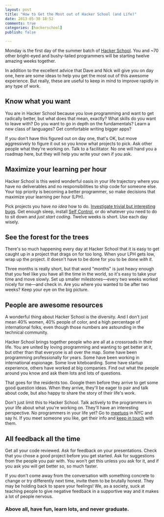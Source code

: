 ```yaml
---
layout: post
title: "How to Get the Most out of Hacker School (and Life)"
date: 2013-05-30 18:52
comments: true
categories: [hackerschool]
publish: false

---
```


Monday is the first day of the summer batch of [Hacker School](http://hackerschool.com). You and ~70 other bright-eyed and bushy-tailed programmers will be starting twelve amazing weeks together. 

In addition to the excellent advice that Dave and Nick will give you on day one, here are some ideas to help you get the most out of this awesome experience. But really, these are useful to keep in mind to improve rapidly in any type of work.

## Know what you want

You are in Hacker School because you love programming and want to get radically better, but what does that mean, exactly? What skills do you want to leave with? Do you want to go in depth on the fundamentals? Learn a new class of languages? Get comfortable writing bigger apps?

If you don't have this figured out on day one, that's OK, but move aggressively to figure it out so you know what projects to pick. Ask other people what they're working on. Talk to a facilitator. No one will hand you a roadmap here, but they will help you write your own if you ask. 

## Maximize your learning per hour 

Hacker School is this weird wonderful oasis in your life trajectory where you have no deliverables and no responsibilities to ship code for someone else. Your top priority is becoming a better programmer, so make decisions that maximize your learning per hour (LPH).

Pick projects you have *no idea* how to do. [Investigate trivial but interesting bugs](http://blog.sashalaundy.com/blog/2013/03/25/on-rakefiles-and-rabbit-holes/). Get enough sleep, install [Self Control](http://selfcontrolapp.com/), or do whatever you need to do to sit down and *just start coding*. Twelve weeks is short. Use each day wisely. 

## See the forest for the trees

There's so much happening every day at Hacker School that it is easy to get caught up in a project that drags on for too long. When your LPH gets low, wrap up the project. *It* doesn't have to be done for you to be done *with it*. 

Three months is really short, but that word "months" is just heavy enough that you feel like you have all the time in the world, so it's easy to take your time and move slowly. Set up smaller milestones—every two weeks worked nicely for me—and check in. Are you where you wanted to be after two weeks? Keep your eye on the big picture.

## People are awesome resources

A wonderful thing about Hacker School is the diversity. And I don't just mean 40% women, 40% people of color, and a high percentage of international folks, even though those numbers are astounding in the technical community. 

Hacker School brings together people who are all at a crossroads in their life. You are united by loving programming and wanting to get better at it, but other than that everyone is all over the map. Some have been programming professionally for years. Some have been working in international espionage. Some love kiteboarding. Some have startup experience, others have worked at big companies. Find out what the people around you know and ask them lots and lots of questions. 

That goes for the residents too. Google them before they arrive to get some good question ideas. When they arrive, they'll be eager to pair and talk about code, but also happy to share the story of their life's work. 

Don't just limit this to Hacker School. Talk actively to the programmers in your life about what you're working on. They'll have an interesting perspective. No programmers in your life yet? Go to [meetups](http://meetup.com) in NYC and say hi. If you meet someone you like, get their info and [keep in touch](http://twitter.com) with them. 
 
## All feedback all the time 

Get all your code reviewed. Ask for feedback on your presentations. Check that you chose a good project before you get started. Ask for suggestions from the people you pair with. You won't get this unless you ask for it, and if you ask you will get better so, so much faster. 

If you don't come away from the conversation with something concrete to change or try differently next time, invite them to be brutally honest. They may be holding back to spare your feelings! We, as a society, suck at teaching people to give negative feedback in a supportive way and it makes a lot of people nervous. 


### Above all, have fun, learn lots, and never graduate. 